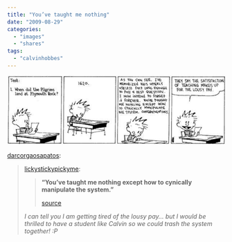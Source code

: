 ```yaml
---
title: "You’ve taught me nothing"
date: "2009-08-29"
categories: 
  - "images"
  - "shares"
tags: 
  - "calvinhobbes"
---
```


![](images/tumblr_kozetn9TqW1qzqvm2o1_640.jpg)

[darcorgaosapatos](http://darcorgaosapatos.tumblr.com/post/172070901/lickystickypickyme-youve-taught-me-nothing):

> [lickystickypickyme](http://lickystickypickyme.tumblr.com/post/172062111):
> 
> > **“You’ve taught me nothing except how to cynically manipulate the system.”**
> > 
> > [source](http://progressiveboink.com/archive/calvinhobbes.htm)
> 
> _I can tell you I am getting tired of the lousy pay… but I would be thrilled to have a student like Calvin so we could_ _trash the system together! :P_
